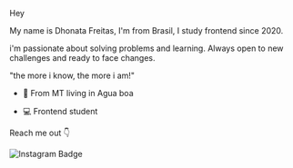 Hey 

My name is Dhonata Freitas, I'm from Brasil, I study frontend since 2020.

i'm passionate about solving problems and learning. Always open to new challenges and ready to face changes.

"the more i know, the more i am!"


- 📍 From MT living in Agua boa

- 💻 Frontend student

Reach me out 👇

![Instagram Badge](https://img.shields.io/badge/-Instagram-violet?style=flat-square&logo=Instagram&logoColor=white&link=https:/instagram.com/donny_freitas_/)
